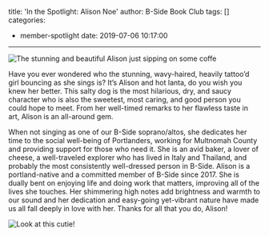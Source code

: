 title: 'In the Spotlight: Alison Noe'
author: B-Side Book Club
tags: []
categories:
  - member-spotlight
date: 2019-07-06 10:17:00
---
![The stunning and beautiful Alison just sipping on some coffe](/img/Alison1.png)

Have you ever wondered who the stunning, wavy-haired, heavily tattoo’d girl bouncing as she sings is? It’s Alison and hot lanta, do you wish you knew her better. This salty dog is the most hilarious, dry, and saucy character who is also the sweetest, most caring, and good person you could hope to meet. From her well-timed remarks to her flawless taste in art, Alison is an all-around gem. 

When not singing as one of our B-Side soprano/altos, she dedicates her time to the social well-being of Portlanders, working for Multnomah County and providing support for those who need it. She is an avid baker, a lover of cheese, a well-traveled explorer who has lived in Italy and Thailand, and probably the most consistently well-dressed person in B-Side. Alison is a portland-native and a committed member of B-Side since 2017. She is dually bent on enjoying life and doing work that matters, improving all of the lives she touches. Her shimmering high notes add brightness and warmth to our sound and her dedication and easy-going yet-vibrant nature have made us all fall deeply in love with her. Thanks for all that you do, Alison!



![Look at this cutie!](/img/Alison2.png)